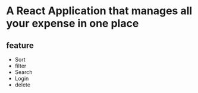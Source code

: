 # A React Application that manages all your expense in one place
## feature
  * Sort
  * filter
  * Search
  * Login
  * delete


    
